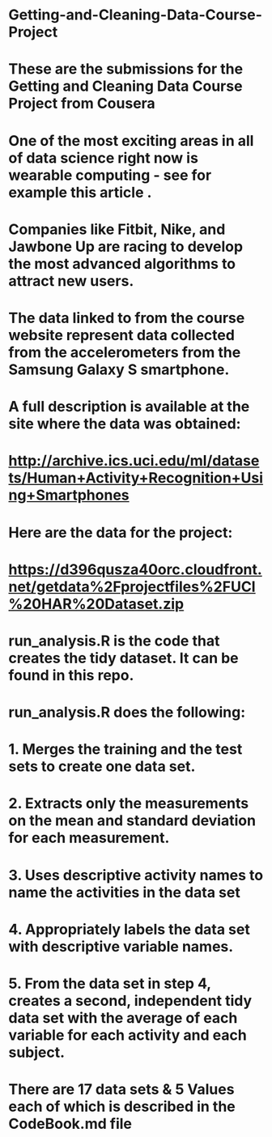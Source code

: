 # Getting-and-Cleaning-Data-Course-Project
# These are the submissions for the Getting and Cleaning Data Course Project from Cousera
#
# One of the most exciting areas in all of data science right now is wearable computing - see for example this article .
# Companies like Fitbit, Nike, and Jawbone Up are racing to develop the most advanced algorithms to attract new users. 
# The data linked to from the course website represent data collected from the accelerometers from the Samsung Galaxy S smartphone. 
# A full description is available at the site where the data was obtained:
#
# http://archive.ics.uci.edu/ml/datasets/Human+Activity+Recognition+Using+Smartphones
#
# Here are the data for the project:
#
# https://d396qusza40orc.cloudfront.net/getdata%2Fprojectfiles%2FUCI%20HAR%20Dataset.zip
#
#    run_analysis.R is the code that creates the tidy dataset. It can be found in this repo.
# 
#    run_analysis.R does the following:
#
# 1. Merges the training and the test sets to create one data set.
# 2. Extracts only the measurements on the mean and standard deviation for each measurement.
# 3. Uses descriptive activity names to name the activities in the data set
# 4. Appropriately labels the data set with descriptive variable names.
# 5. From the data set in step 4, creates a second, independent tidy data set with the average of each variable for each activity and each subject.
#
# There are 17 data sets & 5 Values each of which is described in the CodeBook.md file
